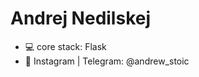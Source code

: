 # Andrej Nedilskej
* :computer: core stack: Flask
*   :newspaper: Instagram | Telegram: @andrew_stoic
